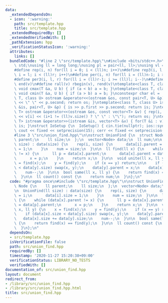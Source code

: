 ```yaml
---
data:
  _extendedDependsOn:
  - icon: ':warning:'
    path: src/template.hpp
    title: src/template.hpp
  _extendedRequiredBy: []
  _extendedVerifiedWith: []
  _pathExtension: hpp
  _verificationStatusIcon: ':warning:'
  attributes:
    links: []
  bundledCode: "#line 2 \"src/template.hpp\"\n#include <bits/stdc++.h>\nusing namespace\
    \ std;\nusing ll = long long;\nusing pl = pair<ll, ll>;\nusing vl = vector<ll>;\n\
    #define rep(i, n) for(ll i = 0; i < (ll)n; i++)\n#define rep3(i, l, r) for(ll\
    \ i = l; i < (ll)r; i++)\n#define per(i, n) for(ll i = (ll)n-1; i >= 0; i--)\n\
    #define per3(i, l, r) for(ll i = (ll)r-1; i >= (ll)l; i--)\n#define all(v) begin(v),\
    \ end(v)\n#define rall(v) rbegin(v), rend(v)\ntemplate<class T, class U> inline\
    \ void cmax(T &a, U b) { if (a < b) a = b; }\ntemplate<class T, class U> inline\
    \ void cmin(T &a, U b) { if (a > b) a = b; }\nconstexpr char el = '\\n';\ntemplate<class\
    \ T, class U> ostream &operator<<(ostream &os, const pair<T, U> &p) { os << p.first\
    \ << \" \" << p.second; return os; }\ntemplate<class T, class U> istream &operator>>(istream\
    \ &is, pair<T, U> &p) { is >> p.first >> p.second; return is; }\ntemplate<class\
    \ T> ostream &operator<<(ostream &os, const vector<T> &v) { rep(i, v.size()) os\
    \ << v[i] << (i+1 != (ll)v.size() ? \" \" : \"\"); return os; }\ntemplate<class\
    \ T> istream &operator>>(istream &is, vector<T> &v) { for(T &i : v) is >> i; return\
    \ is; }\nstruct IoSetup {\n  IoSetup() { cin.tie(nullptr); ios::sync_with_stdio(false);\
    \ cout << fixed << setprecision(15); cerr << fixed << setprecision(15); }\n} io_setup;\n\
    #line 3 \"src/union_find.hpp\"\n\nstruct UnionFind {\n  struct Node {\n    ll\
    \ parent;\n    ll size;\n  };\n  vector<Node> data;\n  ll num;\n\n  UnionFind(ll\
    \ size) : data(size) {\n    rep(i, size) {\n      data[i].parent = i;\n      data[i].size\
    \ = 1;\n    }\n    num = size;\n  }\n\n  ll find(ll x) {\n    while (data[x].parent\
    \ != x) {\n      ll p = data[x].parent;\n      data[x].parent = data[p].parent;\n\
    \      x = p;\n    }\n    return x;\n  }\n\n  void unite(ll x, ll y) {\n    x\
    \ = find(x);\n    y = find(y);\n    if (x == y) return;\n\n    if (data[x].size\
    \ < data[y].size) swap(x, y);\n    data[y].parent = x;\n    data[x].size += data[y].size;\n\
    \    num--;\n  }\n\n  bool same(ll x, ll y) {\n    return find(x) == find(y);\n\
    \  }\n\n  ll count() const {\n    return num;\n  }\n};\n"
  code: "#pragma once\n#include \"src/template.hpp\"\n\nstruct UnionFind {\n  struct\
    \ Node {\n    ll parent;\n    ll size;\n  };\n  vector<Node> data;\n  ll num;\n\
    \n  UnionFind(ll size) : data(size) {\n    rep(i, size) {\n      data[i].parent\
    \ = i;\n      data[i].size = 1;\n    }\n    num = size;\n  }\n\n  ll find(ll x)\
    \ {\n    while (data[x].parent != x) {\n      ll p = data[x].parent;\n      data[x].parent\
    \ = data[p].parent;\n      x = p;\n    }\n    return x;\n  }\n\n  void unite(ll\
    \ x, ll y) {\n    x = find(x);\n    y = find(y);\n    if (x == y) return;\n\n\
    \    if (data[x].size < data[y].size) swap(x, y);\n    data[y].parent = x;\n \
    \   data[x].size += data[y].size;\n    num--;\n  }\n\n  bool same(ll x, ll y)\
    \ {\n    return find(x) == find(y);\n  }\n\n  ll count() const {\n    return num;\n\
    \  }\n};\n"
  dependsOn:
  - src/template.hpp
  isVerificationFile: false
  path: src/union_find.hpp
  requiredBy: []
  timestamp: '2020-11-27 15:20:38+09:00'
  verificationStatus: LIBRARY_NO_TESTS
  verifiedWith: []
documentation_of: src/union_find.hpp
layout: document
redirect_from:
- /library/src/union_find.hpp
- /library/src/union_find.hpp.html
title: src/union_find.hpp
---
```

